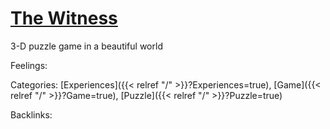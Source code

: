 # [The Witness](https://store.steampowered.com/app/210970/The_Witness/)

3-D puzzle game in a beautiful world

Feelings:

Categories: [Experiences]({{< relref "/" >}}?Experiences=true),
[Game]({{< relref "/" >}}?Game=true),
[Puzzle]({{< relref "/" >}}?Puzzle=true)

Backlinks: 